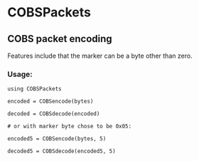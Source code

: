 # COBSPackets

## COBS packet encoding

   Features include that the marker can be a byte other than zero.

### Usage:

    using COBSPackets

    encoded = COBSencode(bytes)

    decoded = COBSdecode(encoded)

    # or with marker byte chose to be 0x05:

    encoded5 = COBSencode(bytes, 5)

    decoded5 = COBSdecode(encoded5, 5)

    
